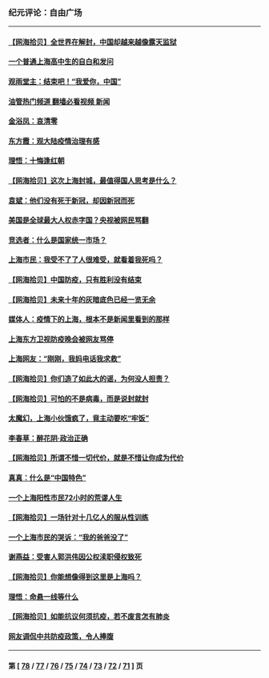 ### 纪元评论：自由广场
---
#### [【网海拾贝】全世界在解封，中国却越来越像露天监狱](../../pages/nsc993/n13713632.md?04180330) 
#### [一个普通上海高中生的自白和发问](../../pages/nsc993/n13713613.md?04180330) 
#### [观雨堂主：结束吧！“我爱你，中国”](../../pages/nsc993/n13713568.md?04180330) 
#### [油管热门频道 翻墙必看视频 新闻](ok?04180330)
#### [金浴凤：哀清零](../../pages/nsc993/n13713507.md?04180330) 
#### [东方霞：观大陆疫情治理有感](../../pages/nsc993/n13713502.md?04180330) 
#### [理悟：十悔逢红朝](../../pages/nsc993/n13713500.md?04180330) 
#### [【网海拾贝】这次上海封城，最值得国人思考是什么？](../../pages/nsc993/n13712983.md?04180330) 
#### [袁斌：他们没有死于新冠，却因新冠而死](../../pages/nsc993/n13712971.md?04180330) 
#### [美国是全球最大人权赤字国？央视被网民骂翻](../../pages/nsc993/n13712475.md?04180330) 
#### [竞选者：什么是国家统一市场？](../../pages/nsc993/n13712470.md?04180330) 
#### [上海市民：我受不了了人很难受，就看着我死吗？](../../pages/nsc993/n13712354.md?04180330) 
#### [【网海拾贝】中国防疫，只有胜利没有结束](../../pages/nsc993/n13712343.md?04180330) 
#### [【网海拾贝】未来十年的灰暗底色已经一览无余](../../pages/nsc993/n13711555.md?04180330) 
#### [媒体人：疫情下的上海，根本不是新闻里看到的那样](../../pages/nsc993/n13711529.md?04180330) 
#### [上海东方卫视防疫晚会被网友骂停](../../pages/nsc993/n13711504.md?04180330) 
#### [上海网友：“刚刚，我妈电话我求救”](../../pages/nsc993/n13710629.md?04180330) 
#### [【网海拾贝】你们造了如此大的谣，为何没人担责？](../../pages/nsc993/n13710606.md?04180330) 
#### [【网海拾贝】可怕的不是病毒，而是说封就封](../../pages/nsc993/n13709731.md?04180330) 
#### [太魔幻，上海小伙饿疯了，竟主动要吃“牢饭”](../../pages/nsc993/n13709700.md?04180330) 
#### [李春草：醉花阴·政治正确](../../pages/nsc993/n13709048.md?04180330) 
#### [【网海拾贝】所谓不惜一切代价，就是不惜让你成为代价](../../pages/nsc993/n13708201.md?04180330) 
#### [真真：什么是“中国特色”](../../pages/nsc993/n13708141.md?04180330) 
#### [一个上海阳性市民72小时的荒谬人生](../../pages/nsc993/n13706620.md?04180330) 
#### [【网海拾贝】一场针对十几亿人的服从性训练](../../pages/nsc993/n13706555.md?04180330) 
#### [一个上海市民的哭诉：“我的爸爸没了”](../../pages/nsc993/n13706497.md?04180330) 
#### [谢燕益：受害人郭洪伟因公权渎职侵权致死](../../pages/nsc993/n13706184.md?04180330) 
#### [【网海拾贝】你能想像得到这里是上海吗？](../../pages/nsc993/n13704442.md?04180330) 
#### [理悟：命悬一线等什么](../../pages/nsc993/n13703131.md?04180330) 
#### [【网海拾贝】如能抗议何须抗疫，若不废言怎有肺炎](../../pages/nsc993/n13701767.md?04180330) 
#### [网友调侃中共防疫政策，令人捧腹](../../pages/nsc993/n13701561.md?04180330) 

---
#### 第 [ [78](./78.md?04180330) / [77](./77.md?04180330) / [76](./76.md?04180330) / [75](./75.md?04180330) / [74](./74.md?04180330) / [73](./73.md?04180330) / [72](./72.md?04180330) / [71](./71.md?04180330) ] 页

